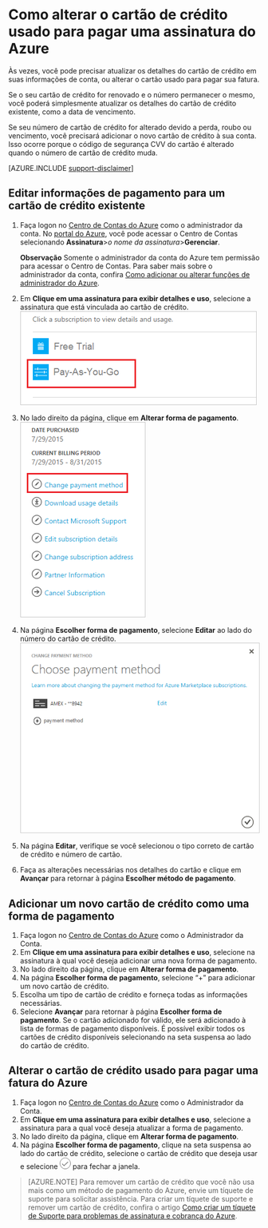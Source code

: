 <properties
	pageTitle="Como alterar o cartão de crédito usado para pagar uma assinatura do Azure | Microsoft Azure"
	description="Descreve como alterar o cartão de crédito usado para pagar uma assinatura do Azure"
	services=""
	documentationCenter=""
	authors="genlin"
	manager="mbaldwin"
	editor=""
	tags="billing"
	/>

<tags
	ms.service="billing"
	ms.workload="na"
	ms.tgt_pltfrm="na"
	ms.devlang="na"
	ms.topic="article"
	ms.date="08/11/2016"
	ms.author="genli"/>

# Como alterar o cartão de crédito usado para pagar uma assinatura do Azure

Às vezes, você pode precisar atualizar os detalhes do cartão de crédito em suas informações de conta, ou alterar o cartão usado para pagar sua fatura.

Se o seu cartão de crédito for renovado e o número permanecer o mesmo, você poderá simplesmente atualizar os detalhes do cartão de crédito existente, como a data de vencimento.

Se seu número de cartão de crédito for alterado devido a perda, roubo ou vencimento, você precisará adicionar o novo cartão de crédito à sua conta. Isso ocorre porque o código de segurança CVV do cartão é alterado quando o número de cartão de crédito muda.

[AZURE.INCLUDE [support-disclaimer](../includes/support-disclaimer.md)]

## Editar informações de pagamento para um cartão de crédito existente
1. Faça logon no [Centro de Contas do Azure](https://account.windowsazure.com/Subscriptions) como o administrador da conta. No [portal do Azure](https://portal.azure.com), você pode acessar o Centro de Contas selecionando **Assinatura**>*o nome da assinatura*>**Gerenciar**.

	**Observação** Somente o administrador da conta do Azure tem permissão para acessar o Centro de Contas. Para saber mais sobre o administrador da conta, confira [Como adicionar ou alterar funções de administrador do Azure](billing-add-change-azure-subscription-administrator.md).

2. Em **Clique em uma assinatura para exibir detalhes e uso**, selecione a assinatura que está vinculada ao cartão de crédito.</br> ![selectsub](./media/billing-how-to-change-credit-card/selectsub.png)
3. No lado direito da página, clique em **Alterar forma de pagamento**.</br> ![changesub](./media/billing-how-to-change-credit-card/changesub.png)
4. Na página **Escolher forma de pagamento**, selecione **Editar** ao lado do número do cartão de crédito.</br> ![changesub](./media/billing-how-to-change-credit-card/editcard.png)
5. Na página **Editar**, verifique se você selecionou o tipo correto de cartão de crédito e número de cartão.
6. Faça as alterações necessárias nos detalhes do cartão e clique em **Avançar** para retornar à página **Escolher método de pagamento**.

## Adicionar um novo cartão de crédito como uma forma de pagamento
1. Faça logon no [Centro de Contas do Azure](https://account.windowsazure.com/Subscriptions) como o Administrador da Conta.
2. Em **Clique em uma assinatura para exibir detalhes e uso**, selecione na assinatura à qual você deseja adicionar uma nova forma de pagamento.
3. No lado direito da página, clique em **Alterar forma de pagamento**.
4. Na página **Escolher forma de pagamento**, selecione “+” para adicionar um novo cartão de crédito.
5. Escolha um tipo de cartão de crédito e forneça todas as informações necessárias.
6. Selecione **Avançar** para retornar à página **Escolher forma de pagamento**. Se o cartão adicionado for válido, ele será adicionado à lista de formas de pagamento disponíveis. É possível exibir todos os cartões de crédito disponíveis selecionando na seta suspensa ao lado do cartão de crédito.

## Alterar o cartão de crédito usado para pagar uma fatura do Azure
1. Faça logon no [Centro de Contas do Azure](https://account.windowsazure.com/Subscriptions) como o Administrador da Conta.
2. Em **Clique em uma assinatura para exibir detalhes e uso**, selecione a assinatura para a qual você deseja atualizar a forma de pagamento.
3. No lado direito da página, clique em **Alterar forma de pagamento**.
4. Na página **Escolher forma de pagamento**, clique na seta suspensa ao lado do cartão de crédito, selecione o cartão de crédito que deseja usar e selecione ![checkbutton](./media/billing-how-to-change-credit-card/checkbutton.png) para fechar a janela.

> [AZURE.NOTE] Para remover um cartão de crédito que você não usa mais como um método de pagamento do Azure, envie um tíquete de suporte para solicitar assistência. Para criar um tíquete de suporte e remover um cartão de crédito, confira o artigo [Como criar um tíquete de Suporte para problemas de assinatura e cobrança do Azure](billing-how-to-create-billing-support-ticket.md).

<!---HONumber=AcomDC_0817_2016-->